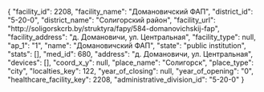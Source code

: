 {
    "facility_id": 2208,
    "facility_name": "Домановичский ФАП",
    "district_id": "5-20-0",
    "district_name": "Солигорский район",
    "facility_url": "http:\/\/soligorskcrb.by\/struktyra\/fapy\/584-domanovichskij-fap",
    "facility_address": "д. Домановичи, ул. Центральная",
    "facility_type": null,
    "ap_1": "1",
    "name": "Домановичский ФАП",
    "state": "public institution",
    "stats": [],
    "med_id": 680,
    "address": "д. Домановичи, ул. Центральная",
    "devices": [],
    "coord_x_y": null,
    "place_name": "Солигорск",
    "place_type": "city",
    "localties_key": 122,
    "year_of_closing": null,
    "year_of_opening": "0",
    "healthcare_facility_key": 2208,
    "administrative_division_id": "5-20-0"
}